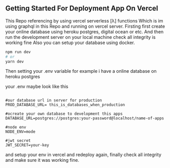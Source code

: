 ## Getting Started For Deployment App On Vercel

This Repo referencing by using vercel serverless [λ] functions
Which is im using graphql in this Repo and running on vercel server.
Firsting first create your online database using heroku postgres, digital ocean or etc.
And then run the development server on your local machine check all integrity is working fine
Also you can setup your database using docker.

```bash
npm run dev
# or
yarn dev
```

Then setting your .env variable for example i have a online database on heroku postgres

your .env maybe look like this
```env

#our database url in server for production
PROD_DATABASE_URL= this_is_databases_when_production

#ocreate your own database to development this apps
DATABASE_URL=postgres://postgres:your-password@localhost/name-of-apps

#node env
NODE_ENV=mode

#jwt secret
JWT_SECRET=your-key

```

and setup your env in vercel and redeploy again, finally check all integrity and make sure it was working fine.

